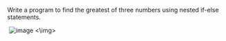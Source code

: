 Write a program to find the greatest of three numbers using nested if-else statements.

<img> ![image](https://github.com/user-attachments/assets/77f3ee64-da0a-4c58-9025-f64d07aab1ce) <\img>
